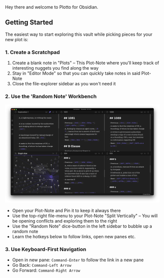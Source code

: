 Hey there and welcome to Plotto for Obsidian. 

## Getting Started
The easiest way to start exploring this vault while picking pieces for your new plot is:

### 1. Create a Scratchpad
1. Create a blank note in "Plots" – This Plot-Note where you'll keep track of interesting nuggets you find along the way
2. Stay in "Editor Mode" so that you can quickly take notes in said Plot-Note
3. Close the file-explorer sidebar as you won't need it

### 2. Use the 'Random Note' Workbench 
![Example Obsidian Workbench](https://raw.githubusercontent.com/akaalias/plotto-for-obsidian/main/workbench.png)

- Open your Plot-Note and Pin it to keep it always there
- Use the top-right file-menu to your Plot-Note "Split Vertically" – You will be opening conflicts and exploring them to the right
- Use the "Random Note" dice-button in the left sidebar to bubble up a random note
- Learn the hotkeys below to follow links, open new panes etc.

### 3. Use Keyboard-First Navigation
- Open in new pane:  `Command-Enter` to follow the link in a new pane
- Go Back: `Command-Left Arrow`
- Go Forward: `Command-Right Arrow`
	
